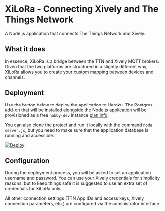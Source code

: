 # XiLoRa - Connecting Xively and The Things Network
A Node.js application that connects The Things Network and Xively.

## What it does
In essence, XiLoRa is a bridge between the TTN and Xively MQTT brokers. Given that the two platforms are structured in a slightly different way, XiLoRa allows you to create your custom mapping between devices and channels.

## Deployment
Use the button below to deploy the application to Heroku. The Postgres add-on that will be installed alongside the Node.js application will be provisioned as a free `hobby-dev` instance [plan info](https://devcenter.heroku.com/articles/heroku-postgres-plans).

You can also clone the project and run it locally with the command `node server.js`, but you need to make sure that the application database is running and accessible.   

[![Deploy](https://www.herokucdn.com/deploy/button.svg)](https://heroku.com/deploy?template=https://github.com/embee8/ttn-xively-connector/tree/master)

## Configuration
During the deployment process, you will be asked to set an application username and password. You can use your Xively credentials for simplicity reasons, but to keep things safe it is suggested to use an extra set of credentials for XiLoRa only.

All other connection settings (TTN App IDs and access keys, Xively connection parameters, etc.) are configured via the administrator interface.